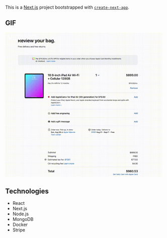 This is a [Next.js](https://nextjs.org/) project bootstrapped with [`create-next-app`](https://github.com/vercel/next.js/tree/canary/packages/create-next-app).

## GIF
<img src="public/images/Screen Recording 2022-08-23 at 2.gif" width="500">

## Technologies
* React
* Next.js
* Node.js
* MongoDB
* Docker
* Stripe